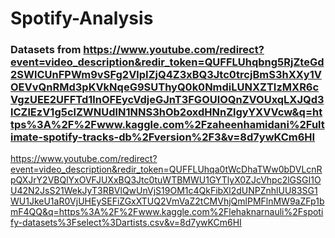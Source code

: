 # Spotify-Analysis

### Datasets from <a href='Dataset 1'> https://www.youtube.com/redirect?event=video_description&redir_token=QUFFLUhqbng5RjZteGd2SWlCUnFPWm9vSFg2VlpIZjQ4Z3xBQ3Jtc0trcjBmS3hXXy1VOEVvQnRMd3pKVkNqeG9SUThyQ0k0NmdiLUNXZTIzMXR6cVgzUEE2UFFTd1lnOFEycVdjeGJnT3FGOUlOQnZVOUxqLXJQd3lCZlEzV1g5clZWNUdlN1NNS3hOb2oxdHNnZlgyYXVVcw&q=https%3A%2F%2Fwww.kaggle.com%2Fzaheenhamidani%2Fultimate-spotify-tracks-db%2Fversion%2F3&v=8d7ywKCm6HI </a>

<a href='Dataset 2'> https://www.youtube.com/redirect?event=video_description&redir_token=QUFFLUhqa0tWcDhaTWw0bDVLcnRpQXJrY2VBQlYxOVFJUXxBQ3Jtc0tuWTBMWU1GYTlyX0ZJcVhpc2lGSGI1OU42N2JsS21WekJyT3RBVlQwUnVjS19OM1c4QkFibXl2dUNPZnhlUU83SG1WU1JkeU1aR0VjUHEySEFiZGxXTUQ2VmVaZ2tCMVhjQmlPMFlnMW9aZFp1bmF4QQ&q=https%3A%2F%2Fwww.kaggle.com%2Flehaknarnauli%2Fspotify-datasets%3Fselect%3Dartists.csv&v=8d7ywKCm6HI <a>
